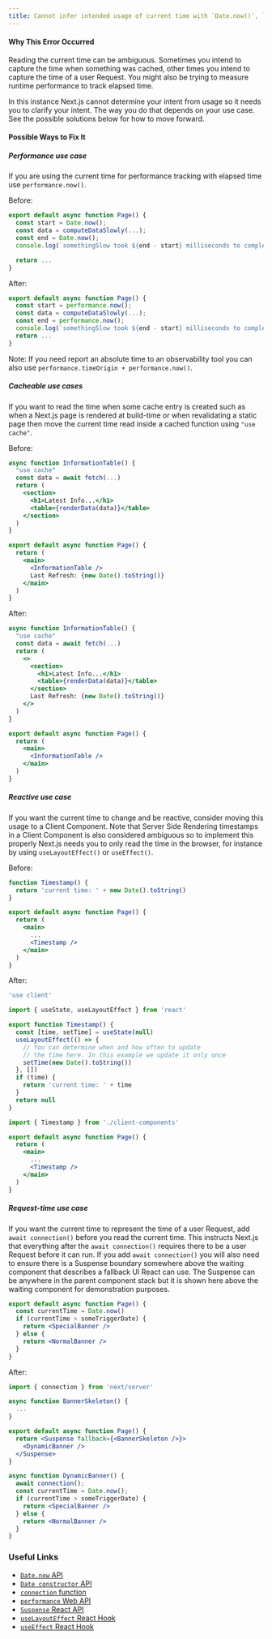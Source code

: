 ```yaml
---
title: Cannot infer intended usage of current time with `Date.now()`, `Date()`, or `new Date()`
---
```


#### Why This Error Occurred

Reading the current time can be ambiguous. Sometimes you intend to capture the time when something was cached, other times you intend to capture the time of a user Request. You might also be trying to measure runtime performance to track elapsed time.

In this instance Next.js cannot determine your intent from usage so it needs you to clarify your intent. The way you do that depends on your use case. See the possible solutions below for how to move forward.

#### Possible Ways to Fix It

##### Performance use case

If you are using the current time for performance tracking with elapsed time use `performance.now()`.

Before:

```jsx filename="app/page.js"
export default async function Page() {
  const start = Date.now();
  const data = computeDataSlowly(...);
  const end = Date.now();
  console.log(`somethingSlow took ${end - start} milliseconds to complete`)

  return ...
}
```

After:

```jsx filename="app/page.js"
export default async function Page() {
  const start = performance.now();
  const data = computeDataSlowly(...);
  const end = performance.now();
  console.log(`somethingSlow took ${end - start} milliseconds to complete`)
  return ...
}
```

Note: If you need report an absolute time to an observability tool you can also use `performance.timeOrigin + performance.now()`.

##### Cacheable use cases

If you want to read the time when some cache entry is created such as when a Next.js page is rendered at build-time or when revalidating a static page then move the current time read inside a cached function using `"use cache"`.

Before:

```jsx filename="app/page.js"
async function InformationTable() {
  "use cache"
  const data = await fetch(...)
  return (
    <section>
      <h1>Latest Info...</h1>
      <table>{renderData(data)}</table>
    </section>
  )
}

export default async function Page() {
  return (
    <main>
      <InformationTable />
      Last Refresh: {new Date().toString()}
    </main>
  )
}
```

After:

```jsx filename="app/page.js"
async function InformationTable() {
  "use cache"
  const data = await fetch(...)
  return (
    <>
      <section>
        <h1>Latest Info...</h1>
        <table>{renderData(data)}</table>
      </section>
      Last Refresh: {new Date().toString()}
    </>
  )
}

export default async function Page() {
  return (
    <main>
      <InformationTable />
    </main>
  )
}
```

##### Reactive use case

If you want the current time to change and be reactive, consider moving this usage to a Client Component. Note that Server Side Rendering timestamps in a Client Component is also considered ambiguous so to implement this properly Next.js needs you to only read the time in the browser, for instance by using `useLayoutEffect()` or `useEffect()`.

Before:

```jsx filename="app/page.js"
function Timestamp() {
  return 'current time: ' + new Date().toString()
}

export default async function Page() {
  return (
    <main>
      ...
      <Timestamp />
    </main>
  )
}
```

After:

```jsx filename="app/client-components.js"
'use client'

import { useState, useLayoutEffect } from 'react'

export function Timestamp() {
  const [time, setTime] = useState(null)
  useLayoutEffect(() => {
    // You can determine when and how often to update
    // the time here. In this example we update it only once
    setTime(new Date().toString())
  }, [])
  if (time) {
    return 'current time: ' + time
  }
  return null
}
```

```jsx filename="app/page.js"
import { Timestamp } from './client-components'

export default async function Page() {
  return (
    <main>
      ...
      <Timestamp />
    </main>
  )
}
```

##### Request-time use case

If you want the current time to represent the time of a user Request, add `await connection()` before you read the current time. This instructs Next.js that everything after the `await connection()` requires there to be a user Request before it can run. If you add `await connection()` you will also need to ensure there is a Suspense boundary somewhere above the waiting component that describes a fallback UI React can use. The Suspense can be anywhere in the parent component stack but it is shown here above the waiting component for demonstration purposes.

```jsx filename="app/page.js"
export default async function Page() {
  const currentTime = Date.now()
  if (currentTime > someTriggerDate) {
    return <SpecialBanner />
  } else {
    return <NormalBanner />
  }
}
```

After:

```jsx filename="app/page.js"
import { connection } from 'next/server'

async function BannerSkeleton() {
  ...
}

export default async function Page() {
  return <Suspense fallback={<BannerSkeleton />}>
    <DynamicBanner />
  </Suspense>
}

async function DynamicBanner() {
  await connection();
  const currentTime = Date.now();
  if (currentTime > someTriggerDate) {
    return <SpecialBanner />
  } else {
    return <NormalBanner />
  }
}
```

### Useful Links

- [`Date.now` API](https://developer.mozilla.org/en-US/docs/Web/JavaScript/Reference/Global_Objects/Date/now)
- [`Date constructor` API](https://developer.mozilla.org/en-US/docs/Web/JavaScript/Reference/Global_Objects/Date/Date)
- [`connection` function](https://nextjs.org/docs/app/api-reference/functions/connection)
- [`performance` Web API](https://developer.mozilla.org/en-US/docs/Web/API/Performance)
- [`Suspense` React API](https://react.dev/reference/react/Suspense)
- [`useLayoutEffect` React Hook](https://react.dev/reference/react/useLayoutEffect)
- [`useEffect` React Hook](https://react.dev/reference/react/useEffect)
